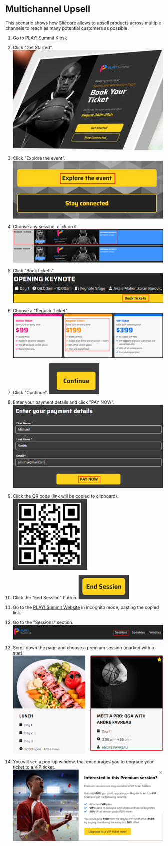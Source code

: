 # Multichannel Upsell

This scenario shows how Sitecore allows to upsell products across multiple channels to reach as many potential customers as possible.

1. Go to [PLAY! Summit Kiosk](https://{{demoName}}-{{demoUid}}-kiosks.vercel.app)

1. Click "Get Started".
![Get Started](./media/book-your-ticket-screen.png)

1. Click "Explore the event".
![Explore the event button](./media/explore-the-event-button.png)

1. Choose any session, click on it.
 ![Event name](./media/event-name.png)

1. Click "Book tickets".
![Book tickets button](./media/book-tickets-button.png)

1. Choose a "Regular Ticket".
![Regular Ticket](./media/regular-ticket.png)

1. Click "Continue".
![Continue button](./media/continue-button.png)

1. Enter your payment details and click "PAY NOW".
![PAY NOW button](./media/pay-now-button.png)

1. Click the QR code (link will be copied to clipboard).
![QR code](./media/qr-code.png)

1. Click the "End Session" button.
![End Session button](./media/end-session-button.png)

1. Go to the [PLAY! Summit Website](https://{{demoName}}-{{demoUid}}-website.vercel.app) in incognito mode, pasting the copied link.

1. Go to the "Sessions" section.
![Sessions section](./media/sessions-section.png)

1. Scroll down the page and choose a premium session (marked with a star).
![Premium session](./media/premium-session.png)

1. You will see a pop-up window, that encourages you to upgrade your ticket to a VIP ticket.
![Pop-up window](./media/pop-up-window.png)
